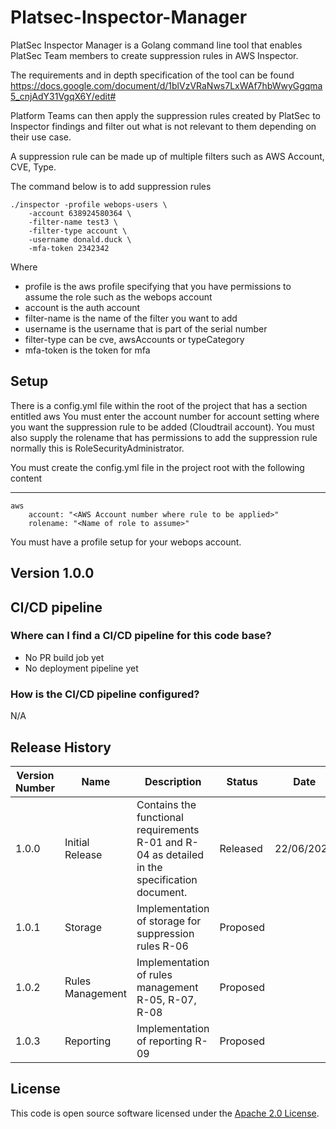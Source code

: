 # Platsec-Inspector-Manager

PlatSec Inspector Manager is a Golang command line tool that enables PlatSec Team members
to create suppression rules in AWS Inspector.

The requirements and in depth specification of the tool can be found
https://docs.google.com/document/d/1blVzVRaNws7LxWAf7hbWwyGgqma5_cnjAdY31VgqX6Y/edit#

Platform Teams can then apply the suppression rules created by PlatSec to Inspector
findings and filter out what is not relevant to them depending on their use case.

A suppression rule can be made up of multiple filters such as AWS Account, CVE, Type.

The command below is to add suppression rules

    ./inspector -profile webops-users \
        -account 638924580364 \
        -filter-name test3 \
        -filter-type account \
        -username donald.duck \
        -mfa-token 2342342

Where
 - profile is the aws profile specifying that you have permissions to assume the role such as the webops account
 - account is the auth account
 - filter-name is the name of the filter you want to add
 - username is the username that is part of the serial number
 - filter-type can be cve, awsAccounts or typeCategory
 - mfa-token is the token for mfa

## Setup

There is a config.yml file within the root of the project that has a section entitled aws
You must enter the account number for account setting where you want the suppression rule to be added (Cloudtrail account).
You must also supply the rolename that has permissions to add the suppression rule normally this is RoleSecurityAdministrator.

You must create the config.yml file in the project root with the following content

***
    aws
        account: "<AWS Account number where rule to be applied>"
        rolename: "<Name of role to assume>"

You must have a profile setup for your webops account.

## Version 1.0.0

## CI/CD pipeline

### Where can I find a CI/CD pipeline for this code base?

*  No PR build job yet
*  No deployment pipeline yet

### How is the CI/CD pipeline configured?
N/A

## Release History

| Version Number | Name             | Description                                                                                    | Status   | Date       |
|----------------|------------------|------------------------------------------------------------------------------------------------|----------|------------|
| 1.0.0          | Initial Release  | Contains the functional requirements R-01 and R-04 as detailed in the specification  document. | Released | 22/06/2022 |
| 1.0.1          | Storage          | Implementation of storage for suppression rules R-06                                           | Proposed |            |
| 1.0.2          | Rules Management | Implementation of rules management R-05, R-07, R-08                                            | Proposed |            |
| 1.0.3          | Reporting        | Implementation of reporting R-09                                                               | Proposed |            |

## License

This code is open source software licensed under the [Apache 2.0 License]("http://www.apache.org/licenses/LICENSE-2.0.html").
